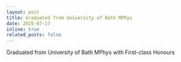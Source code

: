 ```yaml
---
layout: post
title: Graduated from University of Bath MPhys
date: 2025-07-17 
inline: true
related_posts: false
---
```


Graduated from University of Bath MPhys with First-class Honours